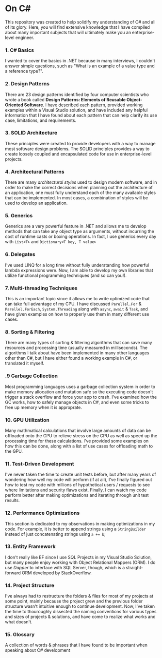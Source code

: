 # On C#
This repository was created to help solidify my understanding of C# and all of its glory. Here, you will find extensive knowledge that I have compiled about many important subjects that will ultimately make you an enterprise-level engineer.

### 1. C# Basics
I wanted to cover the basics in .NET because in many interviews, I couldn't answer simple questions, such as "What is an example of a value type and a reference type?".

###  2. Design Patterns
There are 23 design patterns identified by four computer scientists who wrote a book called **Design Patterns: Elements of Reusable Object-Oriented Software**. I have described each pattern, provided working examples within a Visual Studio solution, and have included any helpful information that I have found about each pattern that can help clarify its use case, limitations, and requirements.

### 3. SOLID Architecture
These principles were created to provide developers with a way to manage most software design problems. The SOLID principles provides a way to create loosely coupled and encapsulated code for use in enterprise-level projects.

### 4. Architectural Patterns
There are many *architectural styles* used to design modern software, and in order to make the correct decisions when planning out the architecture of an application, one must fully understand each of the many available styles that can be implemented. In most cases, a combination of styles will be used to develop an application.

### 5. Generics
Generics are a very powerful feature in .NET and allows me to develop methods that can take any object type as arguments, without incurring the cost of runtime casts or boxing operations. In fact, I use generics every day with `List<T>` and `Dictionary<T key, T value>`

### 6. Delegates
I've used LINQ for a long time without fully understanding how powerful lambda expressions were. Now, I am able to develop my own libraries that utilize functional programming techniques (and so can you!).

### 7. Multi-threading Techniques
This is an important topic since it allows me to write optimized code that can take full advantage of my CPU. I have discussed `Parellel.For` & `Parellel.ForEach`, `System.Threading` along with `async`, `await` & `Task`, and have given examples on how to properly use them in many different use cases.

### 8. Sorting & Filtering
There are many types of sorting & filtering algorithms that can save many resources and processing time (usually measured in milliseconds). The algorithms I talk about have been implemented in many other languages other than C#, but I have either found a working example in C#, or translated it myself.

### .9 Garbage Collection
Most programming languages uses a garbage collection system in order to make memory allocation and mutation safe so the executing code doesn't trigger a stack overflow and force your app to crash. I've examined how the GC works, how to safely manage objects in C#, and even some tricks to free up memory when it is approprate.

### 10. GPU Utilization
Many mathmatical calculations that involve large amounts of data can be offloaded onto the GPU to relieve stress on the CPU as well as speed up the processing time for these calculations. I've provided some examples on how this can be done, along with a list of use cases for offloading math to the GPU.

### 11. Test-Driven Development
I've never taken the time to create unit tests before, but after many years of wondering how well my code will perform (if at all), I've finally figured out how to test my code with millions of hypothetical users / requests to see where limitations and security flaws exist. Finally, I can watch my code perform better after making optimizations and iterating through unit test results.

### 12. Performance Optimizations
This section is dedicated to my observations in making optimizations in my code. For example, it is better to append strings using a `StringBuilder` instead of just concatenating strings using `a += b`;

### 13. Entity Framework
I don't really like EF since I use SQL Projects in my Visual Studio Solution, but many people enjoy working with Object Relational Mappers (ORM). I do use *Dapper* to interface with SQL Server, though, which is a straight-forward ORM developed by StackOverflow.

### 14. Project Structure
I've always had to restructure the folders & files for most of my projects at some point, mainly because the project grew and the previous folder structure wasn't intuitive enough to continue development. Now, I've taken the time to thouroughly dissected the naming conventions for various types and sizes of projects & solutions, and have come to realize what works and what doesn't.

### 15. Glossary
A collection of words & phrases that I have found to be important when speaking about C# development
